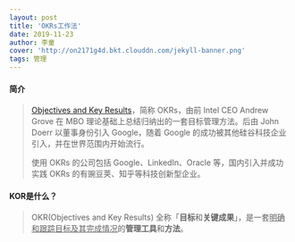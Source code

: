 ```yaml
---
layout: post
title: 'OKRs工作法'
date: 2019-11-23
author: 李童
cover: 'http://on2171g4d.bkt.clouddn.com/jekyll-banner.png'
tags: 管理
---
```


#### 简介

> [Objectives and Key Results](http://en.wikipedia.org/wiki/OKR)，简称 OKRs，由前 Intel CEO Andrew Grove 在 MBO 理论基础上总结归纳出的一套目标管理方法。后由 John Doerr 以董事身份引入 Google，随着 Google 的成功被其他硅谷科技企业引入，并在世界范围内开始流行。
>
> 使用 OKRs 的公司包括 Google、LinkedIn、Oracle 等，国内引入并成功实践 OKRs 的有豌豆荚、知乎等科技创新型企业。

#### KOR是什么？

> OKR(Objectives and Key Results) 全称「**目标**和**关键成果**」，是一套<u>明确和跟踪目标及其完成情况</u>的**管理工具**和**方法**。

